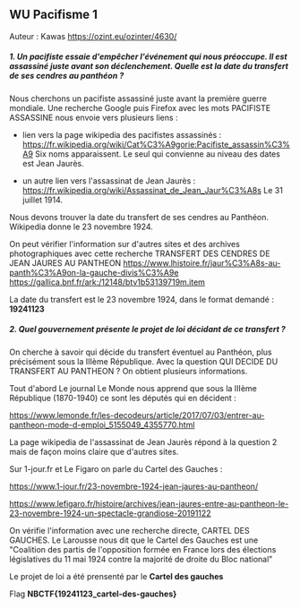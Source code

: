## WU Pacifisme 1

Auteur : Kawas
<https://ozint.eu/ozinter/4630/>

##### 1. Un pacifiste essaie d'empêcher l'événement qui nous préoccupe. Il est assassiné juste avant son déclenchement. Quelle est la date du transfert de ses cendres au panthéon ?

Nous cherchons un pacifiste assassiné juste avant la première guerre mondiale.
Une recherche Google  puis Firefox avec les mots PACIFISTE ASSASSINE nous envoie vers plusieurs liens :

- lien vers la page wikipedia des pacifistes assassinés :
<https://fr.wikipedia.org/wiki/Cat%C3%A9gorie:Pacifiste_assassin%C3%A9>
Six noms apparaissent. Le seul qui convienne au niveau des dates est Jean Jaurès.

- un autre lien vers l'assassinat de Jean Jaurès :
<https://fr.wikipedia.org/wiki/Assassinat_de_Jean_Jaur%C3%A8s>
Le 31 juillet 1914.

Nous devons trouver la date du transfert de ses cendres au Panthéon. Wikipedia donne le 23 novembre 1924.

On peut vérifier l'information sur d'autres sites et des archives photographiques avec cette recherche TRANSFERT DES CENDRES DE JEAN JAURES AU PANTHEON
<https://www.lhistoire.fr/jaur%C3%A8s-au-panth%C3%A9on-la-gauche-divis%C3%A9e>
<https://gallica.bnf.fr/ark:/12148/btv1b53139719m.item>

La date du transfert est le 23 novembre 1924, dans le format demandé : **19241123**


##### 2.  Quel gouvernement présente le projet de loi décidant de ce transfert ?

On cherche à savoir qui décide du transfert éventuel au Panthéon, plus précisément sous la IIIème République. Avec la question QUI DECIDE DU TRANSFERT AU PANTHEON ? On obtient plusieurs informations.

Tout d'abord Le journal Le Monde nous apprend que sous la IIIème République (1870-1940) ce sont les députés qui en décident :

<https://www.lemonde.fr/les-decodeurs/article/2017/07/03/entrer-au-pantheon-mode-d-emploi_5155049_4355770.html>

La page wikipedia de l'assassinat de Jean Jaurès répond à la question 2 mais de façon moins claire que d'autres sites.

Sur 1-jour.fr et Le Figaro on parle du Cartel des Gauches :

<https://www.1-jour.fr/23-novembre-1924-jean-jaures-au-pantheon/>

<https://www.lefigaro.fr/histoire/archives/jean-jaures-entre-au-pantheon-le-23-novembre-1924-un-spectacle-grandiose-20191122>

On vérifie l'information avec une recherche directe, CARTEL DES GAUCHES.
Le Larousse nous dit que le Cartel des Gauches est une "Coalition des partis de l'opposition formée en France lors des élections législatives du 11 mai 1924 contre la majorité de droite du Bloc national"

Le projet de loi a été prensenté par le **Cartel des gauches**



Flag
**NBCTF{19241123_cartel-des-gauches}**